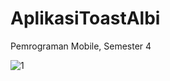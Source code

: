 # AplikasiToastAlbi
Pemrograman Mobile, Semester 4

![1](https://user-images.githubusercontent.com/83914906/230729473-f74d8546-3daa-420e-827b-09592c8a8ecd.gif)
